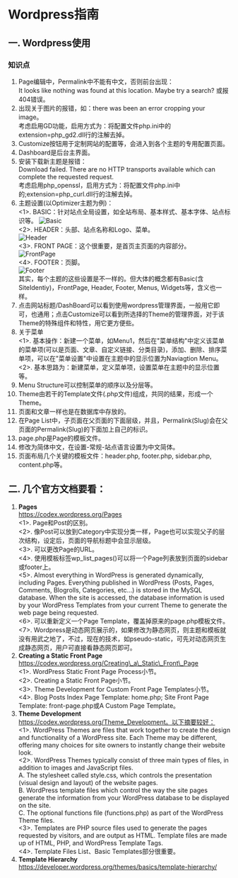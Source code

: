 # Wordpress指南
## 一. Wordpress使用
### 知识点
1. Page编辑中，Permalink中不能有中文，否则前台出现：  
It looks like nothing was found at this location. Maybe try a search?
或报404错误。
2. 出现关于图片的报错，如：there was been an error cropping your image。  
考虑启用GD功能，启用方式为：将配置文件php.ini中的extension=php_gd2.dll行的注解去掉。
3. Customize按钮用于定制网站的配置等，会进入到各个主题的专用配置页面。
4. Dashboard是后台主界面。
5. 安装下载新主题是报错：  
Download failed. There are no HTTP transports available which can complete the requested request.  
考虑启用php_openssl，启用方式为：将配置文件php.ini中的;extension=php_curl.dll行的注解去掉。
6. 主题设置(以Optimizer主题为例)：  
<1>. BASIC：针对站点全局设置，如全站布局、基本样式、基本字体、站点标识等。
![Basic](http://i.imgur.com/WKTWD1R.jpg)  
<2>. HEADER：头部、站点名称和Logo、菜单。  
![Header](http://i.imgur.com/rsmB1w6.jpg)  
<3>. FRONT PAGE：这个很重要，是首页主页面的内容部分。  
![FrontPage](http://i.imgur.com/E4Tiak5.jpg)  
<4>. FOOTER：页脚。  
![Footer](http://i.imgur.com/OWKDrRx.jpg)  
其实，每个主题的这些设置是不一样的。但大体的概念都有Basic(含SiteIdentiy)，FrontPage, Header, Footer, Menus, Widgets等，含义也一样。
7. 点击网站标题/DashBoard可以看到使用wordpress管理界面，一般用它即可，也通用；点击Customize可以看到所选择的Theme的管理界面，对于该Theme的特殊组件和特性，用它更方便些。  
8. 关于菜单  
<1>. 基本操作：新建一个菜单，如Menu1，然后在"菜单结构"中定义该菜单的菜单项(可以是页面、文章、自定义链接、分类目录)，添加、删除、排序菜单项，可以在"菜单设置"中设置在主题中的显示位置为Naviagtion Menu。  
<2>. 基本思路为：新建菜单，定义菜单项，设置菜单在主题中的显示位置等。
9. Menu Structure可以控制菜单的顺序以及分层等。
10. Theme由若干的Template文件(.php文件)组成，共同的结果，形成一个Theme。
11. 页面和文章一样也是在数据库中存放的。
12. 在Page List中，子页面在父页面的下面层级，并且，Permalink(Slug)会在父页面的Permalink(Slug)的下面加上自己的标识。
13. page.php是Page的模板文件。
14. 修改为简体中文，在设置-常规-站点语言设置为中文简体。
15. 页面布局几个关键的模板文件：header.php, footer.php, sidebar.php, content.php等。

## 二. 几个官方文档要看：  
1. **Pages**  
https://codex.wordpress.org/Pages  
<1>. Page和Post的区别。  
<2>. 像Post可以放到Category中实现分类一样，Page也可以实现父子的层次结构，设定后，页面的导航标题中会显示层级。  
<3>. 可以更改Page的URL。  
<4>. 使用模板标签wp\_list\_pages()可以将一个Page列表放到页面的sidebar或footer上。  
<5>. Almost everything in WordPress is generated dynamically, including Pages. Everything published in WordPress (Posts, Pages, Comments, Blogrolls, Categories, etc...) is stored in the MySQL database. When the site is accessed, the database information is used by your WordPress Templates from your current Theme to generate the web page being requested.  
<6>. 可以重新定义一个Page Template，覆盖掉原来的page.php模板文件。  
<7>. Wordpress是动态网页展示的，如果修改为静态网页，则主题和模板就没有用武之地了，不过，现在的技术，如pseudo-static，可先对动态网页生成静态网页，用户可直接看静态网页即可。  
2. **Creating a Static Front Page**  
https://codex.wordpress.org/Creating\_a\_Static\_Front\_Page  
<1>. WordPress Static Front Page Process小节。  
<2>. Creating a Static Front Page小节。  
<3>. Theme Development for Custom Front Page Templates小节。  
<4>. Blog Posts Index Page Template: home.php; Site Front Page Template: front-page.php或A Custom Page Template。  
3. **Theme Development**  
https://codex.wordpress.org/Theme_Development。以下摘要较好：  
<1>. WordPress Themes are files that work together to create the design and functionality of a WordPress site. Each Theme may be different, offering many choices for site owners to instantly change their website look.  
<2>. WordPress Themes typically consist of three main types of files, in addition to images and JavaScript files.  
A. The stylesheet called style.css, which controls the presentation (visual design and layout) of the website pages.  
B. WordPress template files which control the way the site pages generate the information from your WordPress database to be displayed on the site.  
C. The optional functions file (functions.php) as part of the WordPress Theme files.  
<3>. Templates are PHP source files used to generate the pages requested by visitors, and are output as HTML. Template files are made up of HTML, PHP, and WordPress Template Tags.  
<4>. Template Files List、Basic Templates部分很重要。  
4. **Template Hierarchy**  
https://developer.wordpress.org/themes/basics/template-hierarchy/


